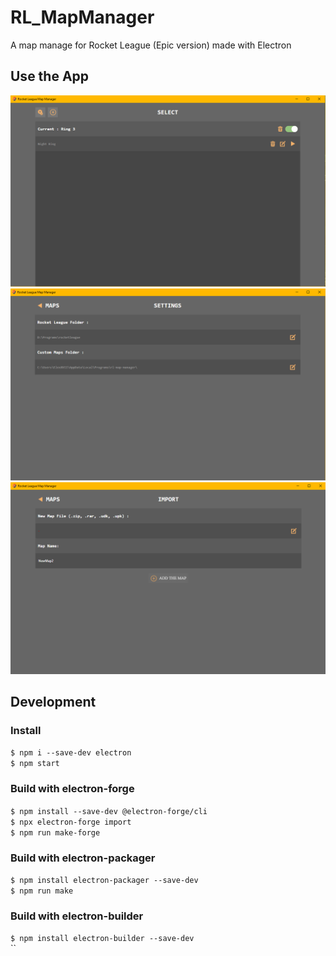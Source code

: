 # RL_MapManager

A map manage for Rocket League (Epic version) made with Electron

## Use the App

![List](https://raw.githubusercontent.com/TonyChouteau/RL_MapManager/main/doc/Capture%20d%E2%80%99%C3%A9cran%202021-05-02%20000052.png)
![Settings](https://raw.githubusercontent.com/TonyChouteau/RL_MapManager/main/doc/Capture%20d%E2%80%99%C3%A9cran%202021-05-02%20000132.png)
![Import](https://raw.githubusercontent.com/TonyChouteau/RL_MapManager/main/doc/Capture%20d%E2%80%99%C3%A9cran%202021-05-02%20000453.png)

## Development

### Install

`$ npm i --save-dev electron` \
`$ npm start`

### Build with electron-forge

`$ npm install --save-dev @electron-forge/cli` \
`$ npx electron-forge import` \
`$ npm run make-forge`

### Build with electron-packager

`$ npm install electron-packager --save-dev` \
`$ npm run make`


### Build with electron-builder

`$ npm install electron-builder --save-dev` \
``
